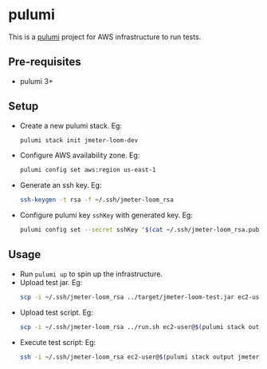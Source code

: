 # pulumi

This is a [pulumi](https://www.pulumi.com/) project for AWS infrastructure to run tests.

## Pre-requisites

* pulumi 3+

## Setup

* Create a new pulumi stack. Eg:
  ```bash
  pulumi stack init jmeter-loom-dev
  ```
* Configure AWS availability zone. Eg:
  ```bash
  pulumi config set aws:region us-east-1
  ```
* Generate an ssh key. Eg: 
  ```bash
  ssh-keygen -t rsa -f ~/.ssh/jmeter-loom_rsa
  ```
* Configure pulumi key `sshKey` with generated key. Eg:
  ```bash
  pulumi config set --secret sshKey "$(cat ~/.ssh/jmeter-loom_rsa.pub)"
  ```

## Usage

* Run `pulumi up` to spin up the infrastructure.
* Upload test jar. Eg:
  ```bash
  scp -i ~/.ssh/jmeter-loom_rsa ../target/jmeter-loom-test.jar ec2-user@$(pulumi stack output jmeterPublicIp):/home/ec2-user/
  ```
* Upload test script. Eg:
  ```bash
  scp -i ~/.ssh/jmeter-loom_rsa ../run.sh ec2-user@$(pulumi stack output jmeterPublicIp):/home/ec2-user/
  ```
* Execute test script: Eg: 
  ```bash
  ssh -i ~/.ssh/jmeter-loom_rsa ec2-user@$(pulumi stack output jmeterPublicIp) 'JVM_OPTS="-Xmx3G" JAR_PATH="./" THREAD_COUNTS="1000 5000" URL="http://'$(pulumi stack output nginxPrivateIp)'" ./run.sh'
  ```

